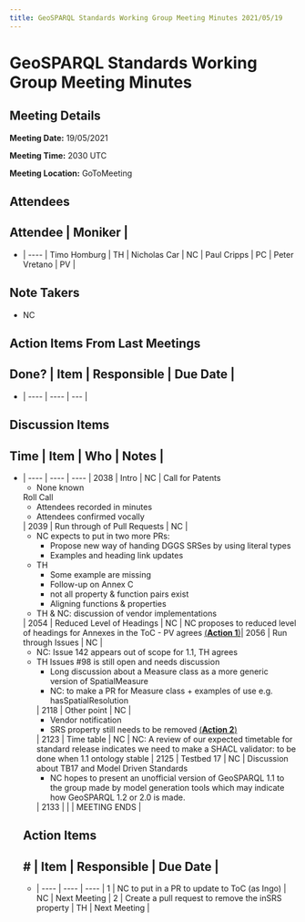 ```yaml
---
title: GeoSPARQL Standards Working Group Meeting Minutes 2021/05/19
---
```

# GeoSPARQL Standards Working Group Meeting Minutes
## Meeting Details
**Meeting Date:** 19/05/2021

**Meeting Time:** 2030 UTC

**Meeting Location:** GoToMeeting  

## Attendees
Attendee | Moniker |
---
- | ---- |
Timo Homburg | TH |
Nicholas Car | NC |
Paul Cripps | PC |
Peter Vretano | PV |

## Note Takers
- NC

## Action Items From Last Meetings
Done? | Item | Responsible | Due Date |
---
- | ---- | ---- | --- |


## Discussion Items
Time | Item | Who | Notes |
---
- | ---- | ---- | ---- |
2038 | Intro | NC | Call for Patents<ul><li>None known</li></ul>Roll Call<ul><li>Attendees recorded in minutes</li><li>Attendees confirmed vocally</li></ul> |
2039 | Run through of Pull Requests | NC | <ul><li>NC expects to put in two more PRs: <ul><li>Propose new way of handing DGGS SRSes by using literal types</li><li> Examples and heading link updates</li></ul></li><li> TH<ul><li>Some example are missing</li><li>Follow-up on Annex C</li><li>not all property & function pairs exist</li><li>Aligning functions & properties</li></ul></li><li>TH & NC: discussion of vendor implementations</li></ul> |
2054 | Reduced Level of Headings | NC | NC proposes to reduced level of headings for Annexes in the ToC - PV agrees [(**Action 1**)](#action_1)|
2056 | Run through Issues | NC | <ul><li>NC: Issue 142 appears out of scope for 1.1, TH agrees</li><li> TH Issues #98 is still open and needs discussion<ul><li>Long discussion about a Measure class as a more generic version of SpatialMeasure</li><li>NC: to make a PR for Measure class + examples of use e.g. hasSpatialResolution</li></ul> |
2118 | Other point | NC | <ul><li>Vendor notification</li><li>SRS property still needs to be removed [(**Action 2**)](#action_2)</li></ul> |
2123 | Time table | NC | NC: A review of our expected timetable for standard release indicates we need to make a SHACL validator: to be done when 1.1 ontology stable |
2125 | Testbed 17 | NC | Discussion about TB17 and Model Driven Standards<ul><li>NC hopes to present an unofficial version of GeoSPARQL 1.1 to the group made by model generation tools which may indicate how GeoSPARQL 1.2 or 2.0 is made.</li></ul> |
2133 | | | MEETING ENDS |

## Action Items
\# | Item | Responsible | Due Date |
---
- | ---- | ---- | ---- |
<span name="action_1">1</span> | NC to put in a PR to update to ToC (as Ingo) | NC | Next Meeting |
<span name="action_2">2</span> | Create a pull request to remove the inSRS property | TH | Next Meeting |
